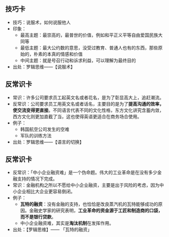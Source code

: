 
## 技巧卡
- 技巧：说服术，如何说服他人
- 印象：
	- 最高主题：最崇高的，最普世的价值，例如和平正义平等自由爱国民族大同等
	- 最低主题：最大公约数的意思，没受过教育、普通人也有的东西，那些原始的，朴素的本真的情感和价值
	- 中间主题：就是号召行动和诉求利益，可以理解为最终目的
- 出处：罗辑思维——【说服术】

## 反常识卡
- 常识：许多公司要求员工起英文名或者花名，是为了彰显高大上，追赶潮流。
- 反常识：公司要求员工用英文名或者话名，主要目的是为了**提高沟通的效率，使交流变得更直接**。不同语言代表不同的文化性格，东方文化讲究含蓄内敛，西方文化则更加直截了当，这也使得英语更适合在商务场合使用。
- 例子：
	- 韩国航空公司发生的空难
	- 军队的训练方法
- 出处：罗辑思维——【语言的切换】

## 反常识卡
- 反常识：「中小企业融资难」是一个伪命题。伟大的工业革命是在没有多少金融支持的情况下完成。
- 常识：金融机构之所以不愿给中小企业融资，主要是出于风险的考虑，因为中小企业相比大企业更容易倒闭。
- 例子：
	- **瓦特的融资**：没有金融的支持，也恰恰是改良蒸汽机的瓦特能够成功的原因。金融史学家的研究表明，**工业革命的资金源于工匠和制造商的口袋，而不是银行贷款**。
	- 中小企业融资难，其实是**淘汰机制**在发挥作用。
- 出处：【罗辑思维】—— 「瓦特的融资」
